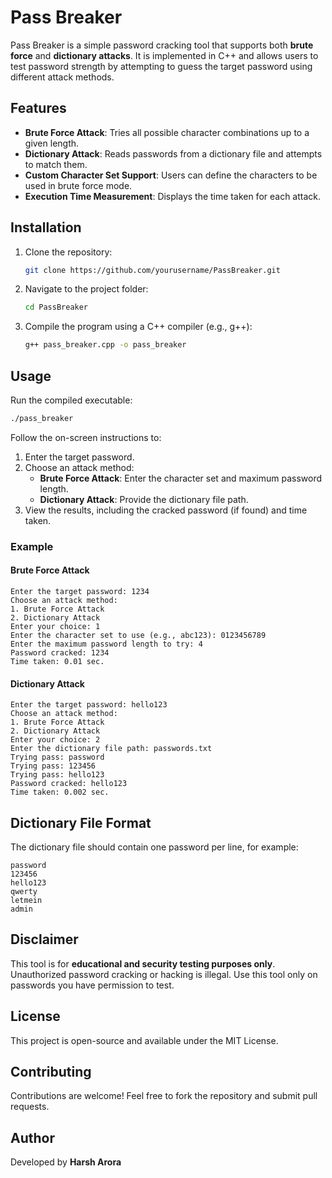 # Pass Breaker
Pass Breaker is a simple password cracking tool that supports both **brute force** and **dictionary attacks**. It is implemented in C++ and allows users to test password strength by attempting to guess the target password using different attack methods.

## Features
- **Brute Force Attack**: Tries all possible character combinations up to a given length.
- **Dictionary Attack**: Reads passwords from a dictionary file and attempts to match them.
- **Custom Character Set Support**: Users can define the characters to be used in brute force mode.
- **Execution Time Measurement**: Displays the time taken for each attack.

## Installation
1. Clone the repository:
   ```sh
   git clone https://github.com/yourusername/PassBreaker.git
   ```
2. Navigate to the project folder:
   ```sh
   cd PassBreaker
   ```
3. Compile the program using a C++ compiler (e.g., g++):
   ```sh
   g++ pass_breaker.cpp -o pass_breaker
   ```

## Usage
Run the compiled executable:
```sh
./pass_breaker
```
Follow the on-screen instructions to:
1. Enter the target password.
2. Choose an attack method:
   - **Brute Force Attack**: Enter the character set and maximum password length.
   - **Dictionary Attack**: Provide the dictionary file path.
3. View the results, including the cracked password (if found) and time taken.

### Example
#### **Brute Force Attack**
```
Enter the target password: 1234
Choose an attack method:
1. Brute Force Attack
2. Dictionary Attack
Enter your choice: 1
Enter the character set to use (e.g., abc123): 0123456789
Enter the maximum password length to try: 4
Password cracked: 1234
Time taken: 0.01 sec.
```

#### **Dictionary Attack**
```
Enter the target password: hello123
Choose an attack method:
1. Brute Force Attack
2. Dictionary Attack
Enter your choice: 2
Enter the dictionary file path: passwords.txt
Trying pass: password
Trying pass: 123456
Trying pass: hello123
Password cracked: hello123
Time taken: 0.002 sec.
```

## Dictionary File Format
The dictionary file should contain one password per line, for example:
```
password
123456
hello123
qwerty
letmein
admin
```

## Disclaimer
This tool is for **educational and security testing purposes only**. Unauthorized password cracking or hacking is illegal. Use this tool only on passwords you have permission to test.

## License
This project is open-source and available under the MIT License.

## Contributing
Contributions are welcome! Feel free to fork the repository and submit pull requests.

## Author
Developed by **Harsh Arora**

